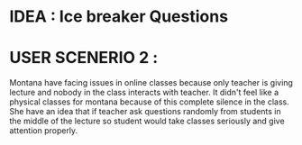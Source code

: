 # IDEA : Ice breaker Questions

# USER SCENERIO 2 : 

Montana have facing issues  in online classes because only teacher is giving lecture and nobody in the class interacts with teacher. It didn't feel like a physical classes for montana because of this complete silence in the class. She have an idea that if teacher ask questions randomly from students in the middle of the lecture so student would take classes seriously and give attention properly.
